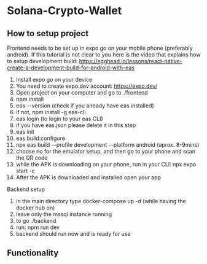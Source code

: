 # Solana-Crypto-Wallet

## How to setup project
Frontend needs to be set up in expo go on your mobile phone (preferably android).
If this tutorial is not clear to you here is the video that explains how to setup development build:
https://egghead.io/lessons/react-native-create-a-development-build-for-android-with-eas
  1. Install expo go on your device
  2. You need to create expo.dev account: https://expo.dev/
  3. Open project on your computer and go to ./frontend
  4. npm install
  5. eas --version (check if you already have eas installed)
  6. if not, npm install -g eas-cli
  7. eas login (to login to your eas CLI)
  8. if you have eas.json please delete it in this step
  9. eas init
  10. eas build:configure
  11. npx eas build --profile development --platform android (aprox. 8-9mins)
  12. choose no for the emulator setup, and then go to your phone and scan the QR code
  13. while the APK is downloading on your phone, run in your CLI: npx expo start -c
  14. After the APK is downloaded and installed open your app

Backend setup
  1. in the main directory type docker-compose up -d (while having the docker hub on)
  2. leave only the mssql instance running
  3. to go ./backend
  4. run: npm run dev
  5. backend should run now and is ready for use

## Functionality
